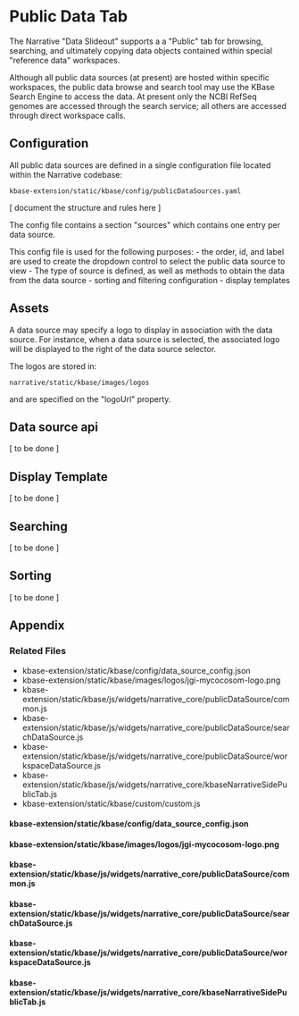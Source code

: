 # Public Data Tab

The Narrative "Data Slideout" supports a a "Public" tab for browsing, searching, and ultimately copying data objects contained within special "reference data" workspaces.

Although all public data sources (at present) are hosted within specific workspaces, the public data browse and search tool may use the KBase Search Engine to access the data. At present only the NCBI RefSeq genomes are accessed through the search service; all others are accessed through direct workspace calls.

## Configuration

All public data sources are defined in a single configuration file located within the Narrative codebase:

```
kbase-extension/static/kbase/config/publicDataSources.yaml
```

[ document the structure and rules here ]

The config file contains a section "sources" which contains one entry per data source.

This config file is used for the following purposes:
    - the order, id, and label are used to create the dropdown control to select the public data source to view
    - The type of source is defined, as well as methods to obtain the data from the data source
    - sorting and filtering configuration
    - display templates

## Assets

A data source may specify a logo to display in association with the data source. For instance, when a data source is selected, the associated logo will be displayed to the right of the data source selector.

The logos are stored in:

```
narrative/static/kbase/images/logos
```

and are specified on the "logoUrl" property.


## Data source api

[ to be done ]

## Display Template

[ to be done ]

## Searching

[ to be done ]

## Sorting

[ to be done ]

## Appendix

### Related Files

- kbase-extension/static/kbase/config/data_source_config.json
- kbase-extension/static/kbase/images/logos/jgi-mycocosom-logo.png
- kbase-extension/static/kbase/js/widgets/narrative_core/publicDataSource/common.js
- kbase-extension/static/kbase/js/widgets/narrative_core/publicDataSource/searchDataSource.js
- kbase-extension/static/kbase/js/widgets/narrative_core/publicDataSource/workspaceDataSource.js
- kbase-extension/static/kbase/js/widgets/narrative_core/kbaseNarrativeSidePublicTab.js
- kbase-extension/static/kbase/custom/custom.js


#### kbase-extension/static/kbase/config/data_source_config.json
#### kbase-extension/static/kbase/images/logos/jgi-mycocosom-logo.png
#### kbase-extension/static/kbase/js/widgets/narrative_core/publicDataSource/common.js
#### kbase-extension/static/kbase/js/widgets/narrative_core/publicDataSource/searchDataSource.js
#### kbase-extension/static/kbase/js/widgets/narrative_core/publicDataSource/workspaceDataSource.js
#### kbase-extension/static/kbase/js/widgets/narrative_core/kbaseNarrativeSidePublicTab.js